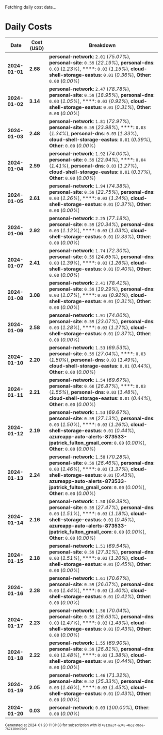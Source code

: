 Fetching daily cost data...
# Daily Costs

| Date | Cost (USD) | Breakdown |
|------|----------------|-----------|
| **2024-01-01** | **2.68** | **personal-network**: `2.01` (_75.07%_), **personal-site**: `0.59` (_22.19%_), **personal-dns**: `0.03` (_1.23%_), ****: `0.03` (_1.15%_), **cloud-shell-storage-eastus**: `0.01` (_0.36%_), **Other**: `0.00` (_0.00%_) |
| **2024-01-02** | **3.14** | **personal-network**: `2.47` (_78.78%_), **personal-site**: `0.59` (_18.95%_), **personal-dns**: `0.03` (_1.05%_), ****: `0.03` (_0.92%_), **cloud-shell-storage-eastus**: `0.01` (_0.31%_), **Other**: `0.00` (_0.00%_) |
| **2024-01-03** | **2.48** | **personal-network**: `1.81` (_72.97%_), **personal-site**: `0.59` (_23.98%_), ****: `0.03` (_1.34%_), **personal-dns**: `0.03` (_1.33%_), **cloud-shell-storage-eastus**: `0.01` (_0.39%_), **Other**: `0.00` (_0.00%_) |
| **2024-01-04** | **2.59** | **personal-network**: `1.92` (_74.00%_), **personal-site**: `0.59` (_22.94%_), ****: `0.04` (_1.41%_), **personal-dns**: `0.03` (_1.27%_), **cloud-shell-storage-eastus**: `0.01` (_0.37%_), **Other**: `0.00` (_0.00%_) |
| **2024-01-05** | **2.61** | **personal-network**: `1.94` (_74.38%_), **personal-site**: `0.59` (_22.75%_), **personal-dns**: `0.03` (_1.26%_), ****: `0.03` (_1.24%_), **cloud-shell-storage-eastus**: `0.01` (_0.37%_), **Other**: `0.00` (_0.00%_) |
| **2024-01-06** | **2.92** | **personal-network**: `2.25` (_77.18%_), **personal-site**: `0.59` (_20.34%_), **personal-dns**: `0.03` (_1.12%_), ****: `0.03` (_1.03%_), **cloud-shell-storage-eastus**: `0.01` (_0.33%_), **Other**: `0.00` (_0.00%_) |
| **2024-01-07** | **2.41** | **personal-network**: `1.74` (_72.30%_), **personal-site**: `0.59` (_24.65%_), **personal-dns**: `0.03` (_1.39%_), ****: `0.03` (_1.26%_), **cloud-shell-storage-eastus**: `0.01` (_0.40%_), **Other**: `0.00` (_0.00%_) |
| **2024-01-08** | **3.08** | **personal-network**: `2.41` (_78.41%_), **personal-site**: `0.59` (_19.29%_), **personal-dns**: `0.03` (_1.07%_), ****: `0.03` (_0.92%_), **cloud-shell-storage-eastus**: `0.01` (_0.31%_), **Other**: `0.00` (_0.00%_) |
| **2024-01-09** | **2.58** | **personal-network**: `1.91` (_74.00%_), **personal-site**: `0.59` (_23.07%_), **personal-dns**: `0.03` (_1.28%_), ****: `0.03` (_1.27%_), **cloud-shell-storage-eastus**: `0.01` (_0.37%_), **Other**: `0.00` (_0.00%_) |
| **2024-01-10** | **2.20** | **personal-network**: `1.53` (_69.53%_), **personal-site**: `0.59` (_27.04%_), ****: `0.03` (_1.50%_), **personal-dns**: `0.03` (_1.49%_), **cloud-shell-storage-eastus**: `0.01` (_0.44%_), **Other**: `0.00` (_0.00%_) |
| **2024-01-11** | **2.21** | **personal-network**: `1.54` (_69.67%_), **personal-site**: `0.60` (_26.87%_), ****: `0.03` (_1.55%_), **personal-dns**: `0.03` (_1.48%_), **cloud-shell-storage-eastus**: `0.01` (_0.44%_), **Other**: `0.00` (_0.00%_) |
| **2024-01-12** | **2.19** | **personal-network**: `1.53` (_69.67%_), **personal-site**: `0.59` (_27.13%_), **personal-dns**: `0.03` (_1.50%_), ****: `0.03` (_1.26%_), **cloud-shell-storage-eastus**: `0.01` (_0.44%_), **azureapp-auto-alerts-873533-jpatrick_fulton_gmail_com**: `0.00` (_0.00%_), **Other**: `0.00` (_0.00%_) |
| **2024-01-13** | **2.24** | **personal-network**: `1.58` (_70.28%_), **personal-site**: `0.59` (_26.46%_), **personal-dns**: `0.03` (_1.46%_), ****: `0.03` (_1.37%_), **cloud-shell-storage-eastus**: `0.01` (_0.43%_), **azureapp-auto-alerts-873533-jpatrick_fulton_gmail_com**: `0.00` (_0.00%_), **Other**: `0.00` (_0.00%_) |
| **2024-01-14** | **2.16** | **personal-network**: `1.50` (_69.39%_), **personal-site**: `0.59` (_27.47%_), **personal-dns**: `0.03` (_1.51%_), ****: `0.03` (_1.18%_), **cloud-shell-storage-eastus**: `0.01` (_0.45%_), **azureapp-auto-alerts-873533-jpatrick_fulton_gmail_com**: `0.00` (_0.00%_), **Other**: `0.00` (_0.00%_) |
| **2024-01-15** | **2.18** | **personal-network**: `1.51` (_69.54%_), **personal-site**: `0.59` (_27.31%_), **personal-dns**: `0.03` (_1.51%_), ****: `0.03` (_1.20%_), **cloud-shell-storage-eastus**: `0.01` (_0.45%_), **Other**: `0.00` (_0.00%_) |
| **2024-01-16** | **2.28** | **personal-network**: `1.61` (_70.67%_), **personal-site**: `0.59` (_26.07%_), **personal-dns**: `0.03` (_1.44%_), ****: `0.03` (_1.40%_), **cloud-shell-storage-eastus**: `0.01` (_0.42%_), **Other**: `0.00` (_0.00%_) |
| **2024-01-17** | **2.23** | **personal-network**: `1.56` (_70.04%_), **personal-site**: `0.59` (_26.63%_), **personal-dns**: `0.03` (_1.47%_), ****: `0.03` (_1.43%_), **cloud-shell-storage-eastus**: `0.01` (_0.43%_), **Other**: `0.00` (_0.00%_) |
| **2024-01-18** | **2.22** | **personal-network**: `1.55` (_69.90%_), **personal-site**: `0.59` (_26.81%_), **personal-dns**: `0.03` (_1.48%_), ****: `0.03` (_1.38%_), **cloud-shell-storage-eastus**: `0.01` (_0.44%_), **Other**: `0.00` (_0.00%_) |
| **2024-01-19** | **2.05** | **personal-network**: `1.46` (_71.32%_), **personal-site**: `0.52` (_25.33%_), **personal-dns**: `0.03` (_1.46%_), ****: `0.03` (_1.45%_), **cloud-shell-storage-eastus**: `0.01` (_0.43%_), **Other**: `0.00` (_0.00%_) |
| **2024-01-20** | **0.03** | **personal-network**: `0.03` (_100.00%_), **Other**: `0.00` (_0.00%_) |


<sup>Generated at 2024-01-20 11:31:38 for subscription with id `4913be3f-a345-4652-9bba-767418dd25e3`</sup>
